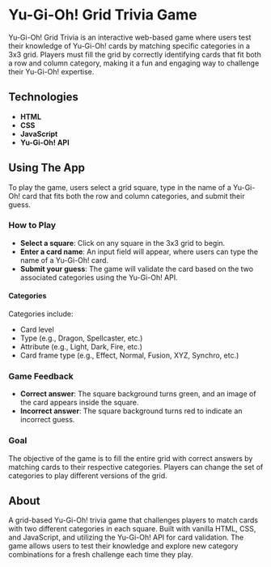 # Yu-Gi-Oh! Grid Trivia Game

Yu-Gi-Oh! Grid Trivia is an interactive web-based game where users test their knowledge of Yu-Gi-Oh! cards by matching specific categories in a 3x3 grid. Players must fill the grid by correctly identifying cards that fit both a row and column category, making it a fun and engaging way to challenge their Yu-Gi-Oh! expertise.

## Technologies
- **HTML**
- **CSS**
- **JavaScript**
- **Yu-Gi-Oh! API**

## Using The App
To play the game, users select a grid square, type in the name of a Yu-Gi-Oh! card that fits both the row and column categories, and submit their guess.

### How to Play
- **Select a square**: Click on any square in the 3x3 grid to begin.
- **Enter a card name**: An input field will appear, where users can type the name of a Yu-Gi-Oh! card.
- **Submit your guess**: The game will validate the card based on the two associated categories using the Yu-Gi-Oh! API.

#### Categories
Categories include:
- Card level
- Type (e.g., Dragon, Spellcaster, etc.)
- Attribute (e.g., Light, Dark, Fire, etc.)
- Card frame type (e.g., Effect, Normal, Fusion, XYZ, Synchro, etc.)

### Game Feedback
- **Correct answer**: The square background turns green, and an image of the card appears inside the square.
- **Incorrect answer**: The square background turns red to indicate an incorrect guess.

### Goal
The objective of the game is to fill the entire grid with correct answers by matching cards to their respective categories. Players can change the set of categories to play different versions of the grid.


## About
A grid-based Yu-Gi-Oh! trivia game that challenges players to match cards with two different categories in each square. Built with vanilla HTML, CSS, and JavaScript, and utilizing the Yu-Gi-Oh! API for card validation. The game allows users to test their knowledge and explore new category combinations for a fresh challenge each time they play.

